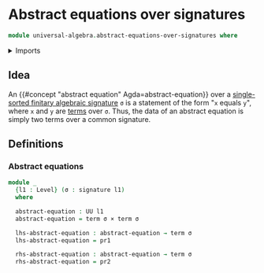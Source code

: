 # Abstract equations over signatures

```agda
module universal-algebra.abstract-equations-over-signatures where
```

<details><summary>Imports</summary>

```agda
open import foundation.cartesian-product-types
open import foundation.dependent-pair-types
open import foundation.universe-levels

open import universal-algebra.signatures
open import universal-algebra.terms-over-signatures
```

</details>

## Idea

An {{#concept "abstract equation" Agda=abstract-equation}} over a
[single-sorted finitary algebraic signature](universal-algebra.signatures.md)
`σ` is a statement of the form "`x` equals `y`", where `x` and `y` are
[terms](universal-algebra.terms-over-signatures.md) over `σ`. Thus, the data of
an abstract equation is simply two terms over a common signature.

## Definitions

### Abstract equations

```agda
module _
  {l1 : Level} (σ : signature l1)
  where

  abstract-equation : UU l1
  abstract-equation = term σ × term σ

  lhs-abstract-equation : abstract-equation → term σ
  lhs-abstract-equation = pr1

  rhs-abstract-equation : abstract-equation → term σ
  rhs-abstract-equation = pr2
```

